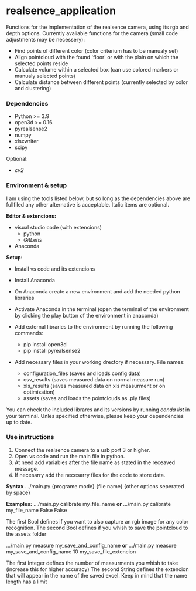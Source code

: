 # realsence_application

Functions for the implementation of the realsence camera, using its rgb and depth options. Currently avaliable functions for the camera (small code adjustments may be necessery):
  - Find points of different color (color criterium has to be manualy set)
  - Align pointcloud with the found 'floor' or with the plain on which the selected points reside
  - Calculate volume within a selected box (can use colored markers or manualy selected points)
  - Calculate distance between different points (currently selected by color and clustering)


### Dependencies

  - Python >= 3.9
  - open3d >= 0.16
  - pyrealsense2
  - numpy
  - xlsxwriter
  - scipy
  
Optional:
  - *cv2*


### Environment & setup

I am using the tools listed below, but so long as the dependencies above are fullfiled any other alternative is acceptable. Italic items are optional.
 
 **Editor & extencions:**
 - visual studio code (with extencions)
    - python
    - *GitLens*
 - Anaconda


**Setup:**
  - Install vs code and its extencions
  - Install Anaconda
  - On Anaconda create a new environment and add the needed python libraries
  - Activate Anaconda in the terminal (open the terminal of the environment by clicking the play button of the environment in anaconda)
  - Add external libraries to the environment by running the following commands:
    - pip install open3d
    - pip install pyrealsense2
  
  - Add necessary files in your working drectory if necessary. File names:
    - configuration_files (saves and loads config data)
    - csv_results (saves measured data on normal measure run)
    - xls_results (saves measured data on xls measurment or on optimisation)
    - assets (saves and loads the pointclouds as .ply files)

You can check the included librares and its versions by running *conda list* in your terminal.
Unles specified otherwise, please keep your dependencies up to date.


### Use instructions

1. Connect the realsence camera to a usb port 3 or higher.
2. Open vs code and run the main file in python.
3. At need add variables after the file name as stated in the receaved message.
4. If necesarry add the necesarry files for the code to store data.

**Syntax**
.../main.py {programe mode} {file name} {other options seperated by space}

**Examples:**
.../main.py calibrate my_file_name  **or**  .../main.py calibrate my_file_name False False
  
  The first Bool defines if you want to also capture an rgb image for any color recognition.
  The second Bool defines if you whish to save the pointcloud to the assets folder

.../main.py measure my_save_and_config_name  **or**  .../main.py measure my_save_and_config_name 10 my_save_file_extencion
  
  The first Integer defines the number of measurments you whish to take (increase this for higher accuracy)
  The second String defines the extencion that will appear in the name of the saved excel. Keep in mind that the name length has a limit
